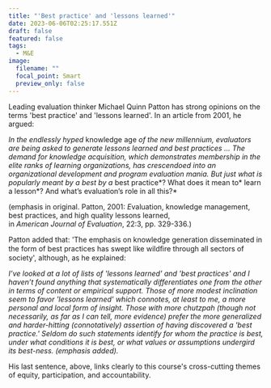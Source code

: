 ```yaml
---
title: "'Best practice' and 'lessons learned'"
date: 2023-06-06T02:25:17.551Z
draft: false
featured: false
tags:
  - M&E
image:
  filename: ""
  focal_point: Smart
  preview_only: false
---
```

<!--StartFragment-->

Leading evaluation thinker Michael Quinn Patton has strong opinions on the terms 'best practice' and 'lessons learned'. In an article from 2001, he argued:

*In the endlessly hyped* knowledge age *of the new millennium, evaluators are being asked to generate lessons learned and best practices ... The demand for knowledge acquisition, which demonstrates membership in the elite ranks of learning organizations, has crescendoed into an organizational development and program evaluation mania. But just what is popularly meant by a best by a* best practice*? What does it mean to* learn a lesson*? And what’s evaluation’s role in all this?*

(emphasis in original. Patton, 2001: *E*valuation, knowledge management, best practices, and high quality lessons learned,\
in *American Journal of Evaluation*, 22:3, pp. 329-336.)

Patton added that: 'The emphasis on knowledge generation disseminated in the form of best practices has swept like wildﬁre through all sectors of society', although, as he explained:

*I’ve looked at a lot of lists of 'lessons learned' and 'best practices' and I haven’t found anything that systematically differentiates one from the other in terms of content or empirical support. Those of more modest inclination seem to favor 'lessons learned' which connotes, at least to me, a more personal and local form of insight. Those with more chutzpah (though not necessarily, as far as I can tell, more evidence) prefer the more generalized and harder-hitting (connotatively) assertion of having discovered a 'best practice.' Seldom do such statements identify for whom the practice is best, under what conditions it is best, or what values or assumptions undergird its best-ness. (emphasis added).*



His last sentence, above, links clearly to this course's cross-cutting themes of equity, participation, and accountability.

<!--EndFragment-->
